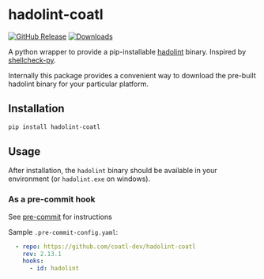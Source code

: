 # hadolint-coatl

[![GitHub Release](https://img.shields.io/github/v/release/coatl-dev/hadolint-coatl)](https://github.com/coatl-dev/hadolint-coatl/releases/latest)
[![Downloads](https://static.pepy.tech/badge/hadolint-coatl)](https://pepy.tech/project/hadolint-coatl)

A python wrapper to provide a pip-installable [hadolint] binary. Inspired by
[shellcheck-py].

Internally this package provides a convenient way to download the pre-built
hadolint binary for your particular platform.

## Installation

```bash
pip install hadolint-coatl
```

## Usage

After installation, the `hadolint` binary should be available in your
environment (or `hadolint.exe` on windows).

### As a pre-commit hook

See [pre-commit] for instructions

Sample `.pre-commit-config.yaml`:

```yaml
  - repo: https://github.com/coatl-dev/hadolint-coatl
    rev: 2.13.1
    hooks:
      - id: hadolint
```

[hadolint]: https://github.com/hadolint/hadolint
[pre-commit]: https://pre-commit.com
[shellcheck-py]: https://github.com/shellcheck-py/shellcheck-py
